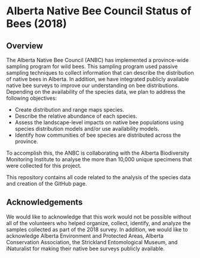 # Alberta Native Bee Council Status of Bees (2018)

## Overview 

The Alberta Native Bee Council (ANBC) has implemented a province-wide sampling program for wild bees. This sampling program used passive sampling techniques to collect information that can describe the distribution of native bees in Alberta. In addition, we have integrated publicly available native bee surveys to improve our understanding on bee distributions. Depending on the availability of the species data, we plan to address the following objectives:

- Create distribution and range maps species.
- Describe the relative abundance of each species.
- Assess the landscape-level impacts on native bee populations using species distribution models and/or use availability models.
- Identify how communities of bee species are distributed across the province.

To accomplish this, the ANBC is collaborating with the Alberta Biodiversity Monitoring Institute to analyse the more than 10,000 unique specimens that were collected for this project.

This repository contains all code related to the analysis of the species data and creation of the GitHub page.

## Acknowledgements

We would like to acknowledge that this work would not be possible without all of the volunteers who helped organize, collect, identify, and analyze the samples collected as part of the 2018 survey. In addition, we would like to acknowledge Alberta Environment and Protected Areas, Alberta Conservation Association, the Strickland Entomological Museum, and iNaturalist for making their native bee surveys publicly available.
